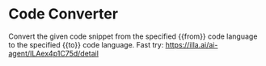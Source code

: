 # Code Converter
Convert the given code snippet from the specified {{from}} code language to the specified {{to}} code language.
Fast try: https://illa.ai/ai-agent/ILAex4p1C75d/detail
